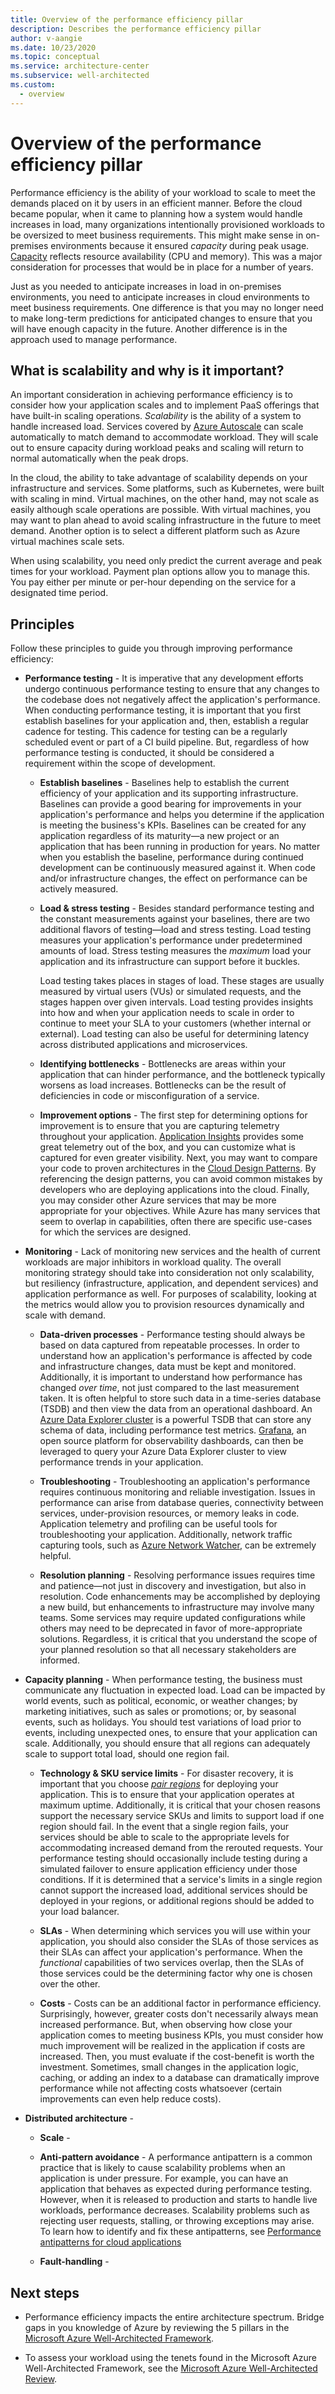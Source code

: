```yaml
---
title: Overview of the performance efficiency pillar
description: Describes the performance efficiency pillar
author: v-aangie
ms.date: 10/23/2020
ms.topic: conceptual
ms.service: architecture-center
ms.subservice: well-architected
ms.custom:
  - overview
---
```


# Overview of the performance efficiency pillar

Performance efficiency is the ability of your workload to scale to meet the demands placed on it by users in an efficient manner. Before the cloud became popular, when it came to planning how a system would handle increases in load, many organizations intentionally provisioned workloads to be oversized to meet business requirements. This might make sense in on-premises environments because it ensured *capacity* during peak usage. [Capacity](/azure/api-management/api-management-capacity#what-is-capacity) reflects resource availability (CPU and memory). This was a major consideration for processes that would be in place for a number of years.

Just as you needed to anticipate increases in load in on-premises environments, you need to anticipate increases in cloud environments to meet business requirements. One difference is that you may no longer need to make long-term predictions for anticipated changes to ensure that you will have enough capacity in the future. Another difference is in the approach used to manage performance.

## What is scalability and why is it important?

An important consideration in achieving performance efficiency is to consider how your application scales and to implement PaaS offerings that have built-in scaling operations. *Scalability* is the ability of a system to handle increased load. Services covered by [Azure Autoscale](/azure/azure-monitor/platform/autoscale-overview)<!--replace LINK with new Autoscaling--> can scale automatically to match demand to accommodate workload. They will scale out to ensure capacity during workload peaks and scaling will return to normal automatically when the peak drops.

In the cloud, the ability to take advantage of scalability depends on your infrastructure and services. Some platforms, such as Kubernetes, were built with scaling in mind. Virtual machines, on the other hand, may not scale as easily although scale operations are possible. With virtual machines, you may want to plan ahead to avoid scaling infrastructure in the future to meet demand. Another option is to select a different platform such as Azure virtual machines scale sets.

When using scalability, you need only predict the current average and peak times for your workload. Payment plan options allow you to manage this. You pay either per minute or per-hour depending on the service for a designated time period.

## Principles

Follow these principles to guide you through improving performance efficiency:

- **Performance testing** - It is imperative that any development efforts undergo continuous performance testing to ensure that any changes to the codebase does not negatively affect the application's performance. When conducting performance testing, it is important that you first establish baselines for your application and, then, establish a regular cadence for testing. This cadence for testing can be a regularly scheduled event or part of a CI build pipeline. But, regardless of how performance testing is conducted, it should be considered a requirement within the scope of development.

  - **Establish baselines** - Baselines help to establish the current efficiency of your application and its supporting infrastructure. Baselines can provide a good bearing for improvements in your application's performance and helps you determine if the application is meeting the business's KPIs. Baselines can be created for any application regardless of its maturity&mdash;a new project or an application that has been running in production for years. No matter when you establish the baseline, performance during continued development can be continuously measured against it. When code and/or infrastructure changes, the effect on performance can be actively measured.

  - **Load & stress testing** - Besides standard performance testing and the constant measurements against your baselines, there are two additional flavors of testing&mdash;load and stress testing. Load testing measures your application's performance under predetermined amounts of load. Stress testing measures the _maximum_ load your application and its infrastructure can support before it buckles.

    Load testing takes places in stages of load. These stages are usually measured by virtual users (VUs) or simulated requests, and the stages happen over given intervals. Load testing provides insights into how and when your application needs to scale in order to continue to meet your SLA to your customers (whether internal or external). Load testing can also be useful for determining latency across distributed applications and microservices.

  - **Identifying bottlenecks** - Bottlenecks are areas within your application that can hinder performance, and the bottleneck typically worsens as load increases. Bottlenecks can be the result of deficiencies in code or misconfiguration of a service.

  - **Improvement options** - The first step for determining options for improvement is to ensure that you are capturing telemetry throughout your application. [Application Insights](https://docs.microsoft.com/azure/azure-monitor/app/app-insights-overview) provides some great telemetry out of the box, and you can customize what is captured for even greater visibility. Next, you may want to compare your code to proven architectures in the [Cloud Design Patterns](../../patterns/index-patterns). By referencing the design patterns, you can avoid common mistakes by developers who are deploying applications into the cloud. Finally, you may consider other Azure services that may be more appropriate for your objectives. While Azure has many services that seem to overlap in capabilities, often there are specific use-cases for which the services are designed.
  
- **Monitoring** - Lack of monitoring new services​ and the health of current workloads are major inhibitors in workload quality. The overall monitoring strategy should take into consideration not only scalability, but resiliency (infrastructure, application, and dependent services) and application performance as well. For purposes of scalability, looking at the metrics would allow you to provision resources dynamically and scale with demand.

  - **Data-driven processes** - Performance testing should always be based on data captured from repeatable processes. In order to understand how an application's performance is affected by code and infrastructure changes, data must be kept and monitored. Additionally, it is important to understand how performance has changed _over time_, not just compared to the last measurement taken. It is often helpful to store such data in a time-series database (TSDB) and then view the data from an operational dashboard. An [Azure Data Explorer cluster](https://azure.microsoft.com/services/data-explorer/) is a powerful TSDB that can store any schema of data, including performance test metrics. [Grafana](https://grafana.com/), an open source platform for observability dashboards, can then be leveraged to query your Azure Data Explorer cluster to view performance trends in your application.

  - **Troubleshooting** - Troubleshooting an application's performance requires continuous monitoring and reliable investigation. Issues in performance can arise from database queries, connectivity between services, under-provision resources, or memory leaks in code. Application telemetry and profiling can be useful tools for troubleshooting your application. Additionally, network traffic capturing tools, such as [Azure Network Watcher](https://docs.microsoft.com/azure/network-watcher/network-watcher-monitoring-overview), can be extremely helpful.

  - **Resolution planning** - Resolving performance issues requires time and patience&mdash;not just in discovery and investigation, but also in resolution. Code enhancements may be accomplished by deploying a new build, but enhancements to infrastructure may involve many teams. Some services may require updated configurations while others may need to be deprecated in favor of more-appropriate solutions. Regardless, it is critical that you understand the scope of your planned resolution so that all necessary stakeholders are informed.

- **Capacity planning** - When performance testing, the business must communicate any fluctuation in expected load. Load can be impacted by world events, such as political, economic, or weather changes; by marketing initiatives, such as sales or promotions; or, by seasonal events, such as holidays. You should test variations of load prior to events, including unexpected ones, to ensure that your application can scale. Additionally, you should ensure that all regions can adequately scale to support total load, should one region fail.

  - **Technology & SKU service limits** - For disaster recovery, it is important that you choose [_pair regions_](https://docs.microsoft.com/azure/best-practices-availability-paired-regions) for deploying your application. This is to ensure that your application operates at maximum uptime. Additionally, it is critical that your chosen reasons support the necessary service SKUs and limits to support load if one region should fail. In the event that a single region fails, your services should be able to scale to the appropriate levels for accommodating increased demand from the rerouted requests. Your performance testing should occasionally include testing during a simulated failover to ensure application efficiency under those conditions. If it is determined that a service's limits in a single region cannot support the increased load, additional services should be deployed in your regions, or additional regions should be added to your load balancer.

  - **SLAs** - When determining which services you will use within your application, you should also consider the SLAs of those services as their SLAs can affect your application's performance. When the _functional_ capabilities of two services overlap, then the SLAs of those services could be the determining factor why one is chosen over the other.

  - **Costs** - Costs can be an additional factor in performance efficiency. Surprisingly, however, greater costs don't necessarily always mean increased performance. But, when observing how close your application comes to meeting business KPIs, you must consider how much improvement will be realized in the application if costs are increased. Then, you must evaluate if the cost-benefit is worth the investment. Sometimes, small changes in the application logic, caching, or adding an index to a database can dramatically improve performance while not affecting costs whatsoever (certain improvements can even help reduce costs).

- **Distributed architecture** -

  - **Scale** -

  - **Anti-pattern avoidance** - A performance antipattern is a common practice that is likely to cause scalability problems when an application is under pressure. For example, you can have an application that behaves as expected during performance testing. However, when it is released to production and starts to handle live workloads, performance decreases. Scalability problems such as rejecting user requests, stalling, or throwing exceptions may arise. To learn how to identify and fix these antipatterns, see [Performance antipatterns for cloud applications](../../antipatterns/index.md)

  - **Fault-handling** -

## Next steps

- Performance efficiency impacts the entire architecture spectrum. Bridge gaps in you knowledge of Azure by reviewing the 5 pillars in the [Microsoft Azure Well-Architected Framework](../index.md).

- To assess your workload using the tenets found in the Microsoft Azure Well-Architected Framework, see the [Microsoft Azure Well-Architected Review](/assessments/?id=azure-architecture-review&mode=pre-assessment).
